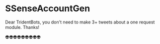# SSenseAccountGen
Dear TridentBots, you don't need to make 3+ tweets about a one request module. Thanks!

👽👽👽👽👽👽👽👽👽
